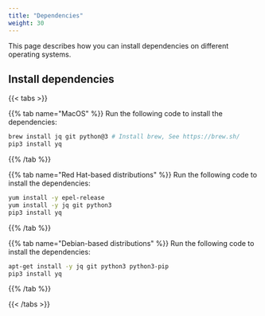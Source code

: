 ```yaml
---
title: "Dependencies"
weight: 30
---
```

This page describes how you can install dependencies on different operating systems.
## Install dependencies

{{< tabs >}}

{{% tab name="MacOS" %}}
Run the following code to install the dependencies:
``` bash
brew install jq git python@3 # Install brew, See https://brew.sh/
pip3 install yq
```
{{% /tab %}}

{{% tab name="Red Hat-based distributions" %}}
Run the following code to install the dependencies:
``` bash
yum install -y epel-release
yum install -y jq git python3
pip3 install yq
```
{{% /tab %}}

{{% tab name="Debian-based distributions" %}}
Run the following code to install the dependencies:
``` bash
apt-get install -y jq git python3 python3-pip
pip3 install yq
```
{{% /tab %}}

{{< /tabs >}}
